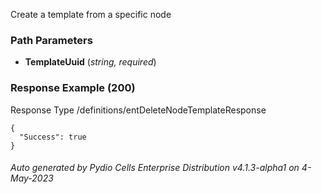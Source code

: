 






 
Create a template from a specific node  


### Path Parameters

 - **TemplateUuid** (_string, required_) 




### Response Example (200)
Response Type /definitions/entDeleteNodeTemplateResponse

```
{
  "Success": true
}
```




###### Auto generated by Pydio Cells Enterprise Distribution v4.1.3-alpha1 on 4-May-2023
